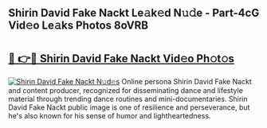 ## Shirin David Fake Nackt Le𝚊k𝚎d N𝚞𝚍e - Part-4cG Vid𝚎o Le𝚊ks Photos 8oVRB

# <h2><a href="http://fb02fkd.evod.top/?m=Shirin+David+Fake+Nackt">🔗 👉🔴 Shirin David Fake Nackt Vid𝚎o Ph𝚘t𝚘s</a></h2>

[![Shirin David Fake Nackt N𝚞d𝚎s](https://i.imgur.com/8V9OHl7.gif)](http://fb02fkd.evod.top/?m=Shirin+David+Fake+Nackt)
Online persona Shirin David Fake Nackt and content producer, recognized for disseminating dance and lifestyle material through trending dance routines and mini-documentaries. Shirin David Fake Nackt public image is one of resilience and perseverance, but he's also known for his sense of humor and lightheartedness. 
